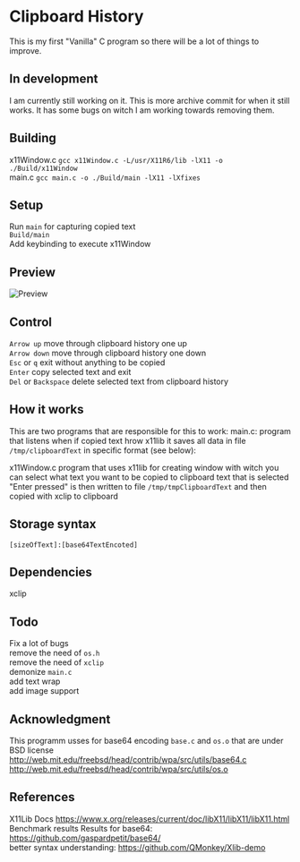 # Clipboard History
This is my first "Vanilla" C program so there will be a lot of things to improve.

## In development
I am currently still working on it. 
This is more archive commit for when it still works. 
It has some bugs on witch I am working towards removing them.

## Building
x11Window.c     ```gcc x11Window.c -L/usr/X11R6/lib -lX11 -o ./Build/x11Window```</br>
main.c          ```gcc main.c -o ./Build/main -lX11 -lXfixes```</br>

## Setup 
Run `main` for capturing copied text </br>
```Build/main``` </br>
Add keybinding to execute x11Window </br>

## Preview
![Preview](/Images/preview.png)

## Control
`Arrow up`              move through clipboard history one up </br>
`Arrow down`            move through clipboard history one down </br>
`Esc` or `q`            exit without anything to be copied </br>
`Enter`                 copy selected text and exit </br>
`Del` or `Backspace`    delete selected text from clipboard history </br>

## How it works
This are two programs that are responsible for this to work:
main.c:         program that listens when if copied text hrow x11lib
                it saves all data in file `/tmp/clipboardText` in specific format (see below):

x11Window.c     program that uses x11lib for creating window with witch you can select what text you want to be copied to clipboard
                text that is selected "Enter pressed" is then written to file `/tmp/tmpClipboardText` and then copied with xclip to clipboard

## Storage syntax
```[sizeOfText]:[base64TextEncoted]```

## Dependencies
xclip

## Todo
Fix a lot of bugs </br>
remove the need of `os.h` </br>
remove the need of `xclip` </br>
demonize `main.c` </br>
add text wrap </br>
add image support </br>

## Acknowledgment
This programm usses for base64 encoding `base.c` and `os.o` that are under BSD license </br>
http://web.mit.edu/freebsd/head/contrib/wpa/src/utils/base64.c </br>
http://web.mit.edu/freebsd/head/contrib/wpa/src/utils/os.o </br>

## References
X11Lib Docs                                 https://www.x.org/releases/current/doc/libX11/libX11/libX11.html </br>
Benchmark results Results for base64:       https://github.com/gaspardpetit/base64/ </br>
better syntax understanding:                https://github.com/QMonkey/Xlib-demo </br>
